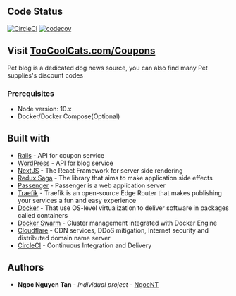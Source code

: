 ## Code Status

[![CircleCI](https://circleci.com/gh/tanngoc93/CouponFrontend.svg?style=shield)](https://circleci.com/gh/tanngoc93/CouponFrontend/tree/master) [![codecov](https://codecov.io/gh/tanngoc93/CouponFrontend/branch/master/graph/badge.svg)](https://codecov.io/gh/tanngoc93/CouponFrontend)

## Visit [TooCoolCats.com/Coupons](https://toocoolcats.com/coupons)

Pet blog is a dedicated dog news source, you can also find many Pet supplies's discount codes

### Prerequisites

* Node version: 10.x
* Docker/Docker Compose(Optional)

## Built with

* [Rails](https://rubyonrails.org/) - API for coupon service
* [WordPress](https://wordpress.org/) - API for blog service
* [NextJS](https://nextjs.org/) - The React Framework for server side rendering
* [Redux Saga](https://redux-saga.js.org/) - The library that aims to make application side effects
* [Passenger](https://www.phusionpassenger.com/) - Passenger is a web application server
* [Traefik](https://containo.us/traefik/) - Traefik is an open-source Edge Router that makes publishing your services a fun and easy experience
* [Docker](https://docs.docker.com/) - That use OS-level virtualization to deliver software in packages called containers
* [Docker Swarm](https://docs.docker.com/engine/swarm/) - Cluster management integrated with Docker Engine
* [Cloudflare](https://www.cloudflare.com/) - CDN services, DDoS mitigation, Internet security and distributed domain name server
* [CircleCI](https://circleci.com/) - Continuous Integration and Delivery

## Authors

* **Ngoc Nguyen Tan** - *Individual project* - [NgocNT](https://github.com/tanngoc93)
